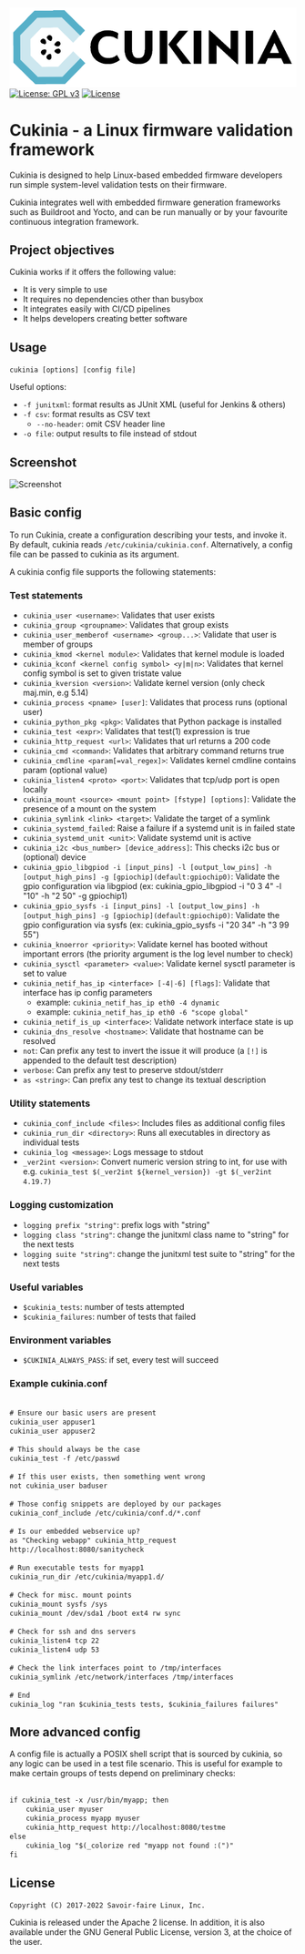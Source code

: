 ![cukinia logo](./doc/cukinia_logo.png?raw=true)
[![License: GPL v3](https://img.shields.io/badge/License-GPL%20v3-blue.svg)](https://www.gnu.org/licenses/gpl-3.0.html)
[![License](https://img.shields.io/badge/License-Apache%202.0-blue.svg)](https://opensource.org/licenses/Apache-2.0)

# Cukinia - a Linux firmware validation framework

Cukinia is designed to help Linux-based embedded firmware developers
run simple system-level validation tests on their firmware.

Cukinia integrates well with embedded firmware generation frameworks
such as Buildroot and Yocto, and can be run manually or by your
favourite continuous integration framework.

## Project objectives

Cukinia works if it offers the following value:

* It is very simple to use
* It requires no dependencies other than busybox
* It integrates easily with CI/CD pipelines
* It helps developers creating better software

## Usage

``cukinia [options] [config file]``

Useful options:

* `-f junitxml`: format results as JUnit XML (useful for Jenkins & others)
* `-f csv`: format results as CSV text
    * `--no-header`: omit CSV header line
* `-o file`: output results to file instead of stdout

## Screenshot

![Screenshot](doc/screenshot.png)

## Basic config

To run Cukinia, create a configuration describing your tests, and
invoke it. By default, cukinia reads ``/etc/cukinia/cukinia.conf``.
Alternatively, a config file can be passed to cukinia as its argument.

A cukinia config file supports the following statements:

### Test statements

* ``cukinia_user <username>``: Validates that user exists
* ``cukinia_group <groupname>``: Validates that group exists
* ``cukinia_user_memberof <username> <group...>``: Validate that user is member of groups
* ``cukinia_kmod <kernel module>``: Validates that kernel module is loaded
* ``cukinia_kconf <kernel config symbol> <y|m|n>``: Validates that kernel config
  symbol is set to given tristate value
* ``cukinia_kversion <version>``: Validate kernel version (only check maj.min, e.g 5.14)
* ``cukinia_process <pname> [user]``: Validates that process runs (optional user)
* ``cukinia_python_pkg <pkg>``: Validates that Python package is installed
* ``cukinia_test <expr>``: Validates that test(1) expression is true
* ``cukinia_http_request <url>``: Validates that url returns a 200 code
* ``cukinia_cmd <command>``: Validates that arbitrary command returns true
* ``cukinia_cmdline <param[=val_regex]>``: Validates kernel cmdline contains param (optional value)
* ``cukinia_listen4 <proto> <port>``: Validates that tcp/udp port is open locally
* ``cukinia_mount <source> <mount point> [fstype] [options]``: Validate the
  presence of a mount on the system
* ``cukinia_symlink <link> <target>``: Validate the target of a symlink
* ``cukinia_systemd_failed``: Raise a failure if a systemd unit is in failed state
* ``cukinia_systemd_unit <unit>``: Validate systemd unit is active
* ``cukinia_i2c <bus_number> [device_address]``: This checks i2c bus or (optional) device
* ``cukinia_gpio_libgpiod -i [input_pins] -l [output_low_pins] -h [output_high_pins]
  -g [gpiochip](default:gpiochip0)``: Validate the gpio configuration via libgpiod
  (ex: cukinia_gpio_libgpiod -i "0 3 4" -l "10" -h "2 50" -g gpiochip1)
* ``cukinia_gpio_sysfs -i [input_pins] -l [output_low_pins] -h [output_high_pins]
  -g [gpiochip](default:gpiochip0)``: Validate the gpio configuration via sysfs
  (ex: cukinia_gpio_sysfs -i "20 34" -h "3 99 55")
* ``cukinia_knoerror <priority>``: Validate kernel has booted without important
  errors (the priority argument is the log level number to check)
* ``cukinia_sysctl <parameter> <value>``: Validate kernel sysctl parameter is set to value
* ``cukinia_netif_has_ip <interface> [-4|-6] [flags]``: Validate that interface has ip config parameters
  * example: `cukinia_netif_has_ip eth0 -4 dynamic`
  * example: `cukinia_netif_has_ip eth0 -6 "scope global"`
* ``cukinia_netif_is_up <interface>``: Validate network interface state is up
* ``cukinia_dns_resolve <hostname>``: Validate that hostname can be resolved
* ``not``: Can prefix any test to invert the issue it will produce (a
  ``[!]`` is appended to the default test description)
* ``verbose``: Can prefix any test to preserve stdout/stderr
* ``as <string>``: Can prefix any test to change its textual description

### Utility statements

* ``cukinia_conf_include <files>``: Includes files as additional config files
* ``cukinia_run_dir <directory>``: Runs all executables in directory as individual tests
* ``cukinia_log <message>``: Logs message to stdout
* ``_ver2int <version>``: Convert numeric version string to int, for use with
  e.g. ``cukinia_test $(_ver2int ${kernel_version}) -gt $(_ver2int 4.19.7)``

### Logging customization

* ``logging prefix "string"``: prefix logs with "string"
* ``logging class "string"``: change the junitxml class name to "string" for the next tests
* ``logging suite "string"``: change the junitxml test suite to "string" for the next tests

### Useful variables

* ``$cukinia_tests``: number of tests attempted
* ``$cukinia_failures``: number of tests that failed

### Environment variables

* ``$CUKINIA_ALWAYS_PASS``: if set, every test will succeed

### Example cukinia.conf

```shell

# Ensure our basic users are present
cukinia_user appuser1
cukinia_user appuser2

# This should always be the case
cukinia_test -f /etc/passwd

# If this user exists, then something went wrong
not cukinia_user baduser

# Those config snippets are deployed by our packages
cukinia_conf_include /etc/cukinia/conf.d/*.conf

# Is our embedded webservice up?
as "Checking webapp" cukinia_http_request http://localhost:8080/sanitycheck

# Run executable tests for myapp1
cukinia_run_dir /etc/cukinia/myapp1.d/

# Check for misc. mount points
cukinia_mount sysfs /sys
cukinia_mount /dev/sda1 /boot ext4 rw sync

# Check for ssh and dns servers
cukinia_listen4 tcp 22
cukinia_listen4 udp 53

# Check the link interfaces point to /tmp/interfaces
cukinia_symlink /etc/network/interfaces /tmp/interfaces

# End
cukinia_log "ran $cukinia_tests tests, $cukinia_failures failures"
```

## More advanced config

A config file is actually a POSIX shell script that is sourced by
cukinia, so any logic can be used in a test file scenario. This is
useful for example to make certain groups of tests depend on
preliminary checks:

```shell

if cukinia_test -x /usr/bin/myapp; then
	cukinia_user myuser
	cukinia_process myapp myuser
	cukinia_http_request http://localhost:8080/testme
else
	cukinia_log "$(_colorize red "myapp not found :(")"
fi

```

## License

`Copyright (C) 2017-2022 Savoir-faire Linux, Inc.`

Cukinia is released under the Apache 2 license. In addition, it is also
available under the GNU General Public License, version 3, at the choice of the
user.
